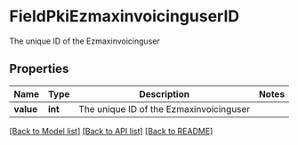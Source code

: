 # FieldPkiEzmaxinvoicinguserID

The unique ID of the Ezmaxinvoicinguser

## Properties
Name | Type | Description | Notes
------------ | ------------- | ------------- | -------------
**value** | **int** | The unique ID of the Ezmaxinvoicinguser | 

[[Back to Model list]](../README.md#documentation-for-models) [[Back to API list]](../README.md#documentation-for-api-endpoints) [[Back to README]](../README.md)


